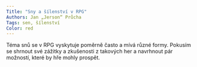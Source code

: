 ```yaml
---
Title: "Sny a šílenství v RPG"
Authors: Jan „Jerson“ Průcha
Tags: sen, šílenství
Color: red
---
```

Téma snů se v RPG vyskytuje poměrně často a mívá různé formy. Pokusím se  shrnout své zážitky a zkušenosti z takových her a navrhnout pár možností, které by hře mohly prospět.
